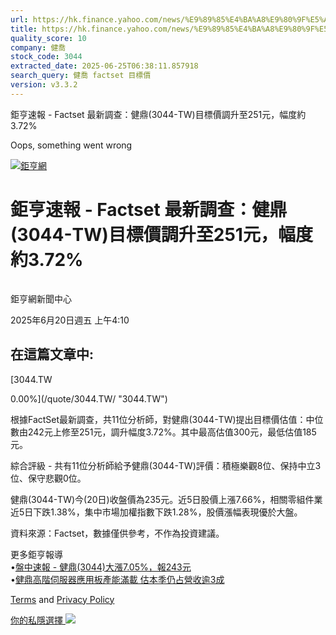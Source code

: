 ```yaml
---
url: https://hk.finance.yahoo.com/news/%E9%89%85%E4%BA%A8%E9%80%9F%E5%A0%B1-factset-%E6%9C%80%E6%96%B0%E8%AA%BF%E6%9F%A5-%E5%81%A5%E9%BC%8E-3044-081016549.html
title: https://hk.finance.yahoo.com/news/%E9%89%85%E4%BA%A8%E9%80%9F%E5%A0%B1-factset-%E6%9C%80%E6%96%B0%E8
quality_score: 10
company: 健喬
stock_code: 3044
extracted_date: 2025-06-25T06:38:11.857918
search_query: 健喬 factset 目標價
version: v3.3.2
---
```


鉅亨速報 - Factset 最新調查：健鼎(3044-TW)目標價調升至251元，幅度約3.72% 


Oops, something went wrong

 

[![鉅亨網](https://s.yimg.com/ny/api/res/1.2/UM5hrThmhlnSiBO4o4qlLg--/YXBwaWQ9aGlnaGxhbmRlcjt3PTE0NjtoPTQ4O2NmPXdlYnA-/https://s.yimg.com/os/creatr-uploaded-images/2020-01/147c7630-36ab-11ea-ae7c-5ee7a0016555)](http://www.cnyes.com/ "鉅亨網")

# 鉅亨速報 - Factset 最新調查：健鼎(3044-TW)目標價調升至251元，幅度約3.72%

![](data:image/gif;base64,R0lGODlhAQABAIAAAAAAAP///ywAAAAAAQABAAACAUwAOw==)

鉅亨網新聞中心

2025年6月20日週五 上午4:10

## 在這篇文章中:

[3044.TW

0.00%](/quote/3044.TW/ "3044.TW")

根據FactSet最新調查，共11位分析師，對健鼎(3044-TW)提出目標價估值：中位數由242元上修至251元，調升幅度3.72%。其中最高估值300元，最低估值185元。

綜合評級 - 共有11位分析師給予健鼎(3044-TW)評價：積極樂觀8位、保持中立3位、保守悲觀0位。

健鼎(3044-TW)今(20日)收盤價為235元。近5日股價上漲7.66%，相關零組件業近5日下跌1.38%，集中市場加權指數下跌1.28%，股價漲幅表現優於大盤。

資料來源：Factset，數據僅供參考，不作為投資建議。

更多鉅亨報導  
•[盤中速報 - 健鼎(3044)大漲7.05%，報243元](https://news.cnyes.com/news/id/6027408?utm_source=yahoo&utm_medium=RSS&utm_campaign=relate)  
•[健鼎高階伺服器應用板產能滿載 估本季仍占營收逾3成](https://news.cnyes.com/news/id/6024167?utm_source=yahoo&utm_medium=RSS&utm_campaign=relate)

[Terms](https://guce.yahoo.com/terms?locale=zh-Hant-HK)  and [Privacy Policy](https://guce.yahoo.com/privacy-policy?locale=zh-Hant-HK)

[你的私隱選擇 ![](https://s.yimg.com/dv/static/siteApp/img/privacy-choice-control.png)](https://guce.yahoo.com/state-controls?locale=zh-Hant-HK&state=VA)